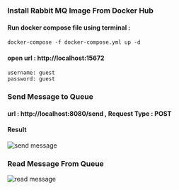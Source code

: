 ### **Install Rabbit MQ Image From Docker Hub**
#### Run docker compose file using terminal :
`docker-compose -f docker-compose.yml up -d`
#### open url : http://localhost:15672
    username: guest
    password: guest
###  Send Message to Queue
#### url : http://localhost:8080/send , Request Type : POST
#### Result
![send message](https://s1.imghub.io/a6KKr.png)
### Read Message From Queue

![read message](https://s1.imghub.io/awElJ.md.png)